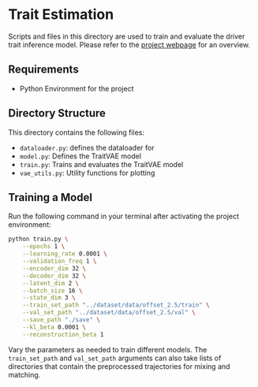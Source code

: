 # Trait Estimation

Scripts and files in this directory are used to train and evaluate the driver trait inference model.
Please refer to the [project webpage](sites.google.com/illinois.edu/perp) for an overview.

## Requirements

- Python Environment for the project

## Directory Structure

This directory contains the following files:

- `dataloader.py`: defines the dataloader for
- `model.py`: Defines the TraitVAE model
- `train.py`: Trains and evaluates the TraitVAE model
- `vae_utils.py`: Utility functions for plotting

## Training a Model

Run the following command in your terminal after activating the project environment:

```bash
python train.py \
    --epochs 1 \
    --learning_rate 0.0001 \
    --validation_freq 1 \
    --encoder_dim 32 \
    --decoder_dim 32 \
    --latent_dim 2 \
    --batch_size 16 \
    --state_dim 3 \
    --train_set_path "../dataset/data/offset_2.5/train" \
    --val_set_path "../dataset/data/offset_2.5/val" \
    --save_path "./save" \
    --kl_beta 0.0001 \
    --reconstruction_beta 1
```

Vary the parameters as needed to train different models.
The `train_set_path` and `val_set_path` arguments can also take lists of directories that contain the preprocessed trajectories for mixing and matching.

